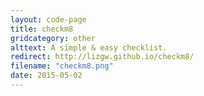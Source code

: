 ```yaml
---
layout: code-page
title: checkm8
gridcategory: other
alttext: A simple & easy checklist.
redirect: http://lizgw.github.io/checkm8/
filename: "checkm8.png"
date: 2015-05-02
---
```

